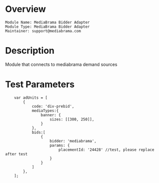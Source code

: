 # Overview

```
Module Name: MediaBrama Bidder Adapter
Module Type: MediaBrama Bidder Adapter
Maintainer: support@mediabrama.com
```

# Description

Module that connects to mediabrama demand sources

# Test Parameters
```
    var adUnits = [
        {
            code: 'div-prebid',
            mediaTypes:{
                banner: {
                    sizes: [[300, 250]],
                }
            },
            bids:[
                {
                    bidder: 'mediabrama',
                    params: {
                        placementId: '24428' //test, please replace after test 
                    }
                }
            ]
        },
    ];
```
